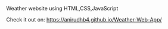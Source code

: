 Weather website using HTML,CSS,JavaScript

Check it out on: https://anirudhb4.github.io/Weather-Web-App/
